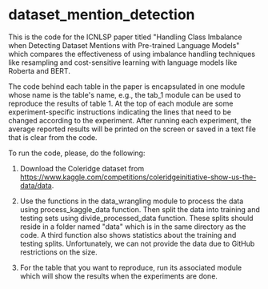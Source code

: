 # dataset_mention_detection
This is the code for the ICNLSP paper titled "Handling Class Imbalance when Detecting Dataset Mentions with Pre-trained Language Models" which compares the effectiveness of using imbalance handling techniques like resampling and cost-sensitive learning with language models like Roberta and BERT.

The code behind each table in the paper is encapsulated in one module whose name is the table's name, e.g., the tab_1 module can be used to reproduce the results of table 1. At the top of each module are some experiment-specific instructions indicating the lines that need to be changed according to the experiment. After running each experiment, the average reported results will be printed on the screen or saved in a text file that is clear from the code. 

To run the code, please, do the following:

1. Download the Coleridge dataset from https://www.kaggle.com/competitions/coleridgeinitiative-show-us-the-data/data.

2. Use the functions in the data_wrangling module to process the data using process_kaggle_data function. Then split the data into training and testing sets using divide_processed_data function. These splits should reside in a folder named "data" which is in the same directory as the code. A third function also shows statistics about the training and testing splits. Unfortunately, we can not provide the data due to GitHub restrictions on the size. 

3. For the table that you want to reproduce, run its associated module which will show the results when the experiments are done. 
